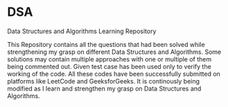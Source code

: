 # DSA
Data Structures and Algorithms Learning Repository

This Repository contains all the questions that had been solved while strengthening my grasp on different Data Structures and Algorithms. Some solutions may contain multiple
approaches with one or multiple of them being commented out. Given test case has been used only to verify the working of the code. All these codes have been successfully 
submitted on platforms like LeetCode and GeeksforGeeks. It is continously being modified as I learn and strengthen my grasp on Data Structures and Algorithms.
